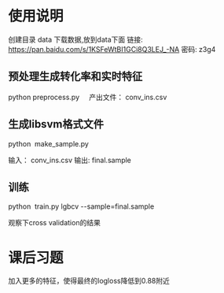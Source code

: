 # 使用说明 
创建目录 data
下载数据,放到data下面
链接: https://pan.baidu.com/s/1KSFeWtBI1GCi8Q3LEJ_-NA 密码: z3g4  

## 预处理生成转化率和实时特征
python preprocess.py    
产出文件： conv_ins.csv

## 生成libsvm格式文件

python  make_sample.py 

输入： conv_ins.csv 
输出: final.sample 

## 训练
python  train.py lgbcv --sample=final.sample 

观察下cross validation的结果 

# 课后习题

加入更多的特征，使得最终的logloss降低到0.88附近 
